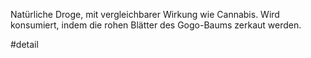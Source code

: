 Natürliche Droge, mit vergleichbarer Wirkung wie Cannabis. 
Wird konsumiert, indem die rohen Blätter des Gogo-Baums zerkaut werden.

#detail
